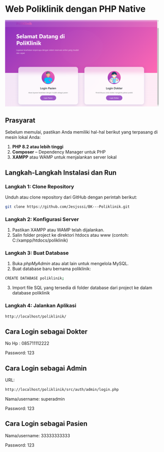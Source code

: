 # Web Poliklinik dengan PHP Native

<img
src="https://github.com/Jesjsssi/BK---Poliklinik/blob/main/Screenshot%202025-01-01%20190224.png"
alt="landing page">

## Prasyarat

Sebelum memulai, pastikan Anda memiliki hal-hal berikut yang terpasang di mesin lokal Anda:

1. **PHP 8.2 atau lebih tinggi**  
2. **Composer** – Dependency Manager untuk PHP
3. **XAMPP** atau WAMP untuk menjalankan server lokal
   
## Langkah-Langkah Instalasi dan Run

### Langkah 1: Clone Repository

Unduh atau clone repository dari GitHub dengan perintah berikut:

```bash
git clone https://github.com/Jesjsssi/BK---Poliklinik.git
```

### Langkah 2: Konfigurasi Server

1. Pastikan XAMPP atau WAMP telah dijalankan.
2. Salin folder project ke direktori htdocs atau www (contoh: C:/xampp/htdocs/poliklinik)


### Langkah 3: Buat Database
1. Buka *phpMyAdmin* atau alat lain untuk mengelola MySQL.
2. Buat database baru bernama poliklinik:
```bash
CREATE DATABASE poliklinik;
```
3. Import file SQL yang tersedia di folder database dari project ke dalam database poliklinik

### Langkah 4: Jalankan Aplikasi
```bash
http://localhost/poliklinik/
```

## Cara Login sebagai Dokter
No Hp : 085711112222

Password: 123

## Cara Login sebagai Admin
URL:  
```bash
http://localhost/poliklinik/src/auth/admin/login.php
```
Nama/username: superadmin

Password: 123

## Cara Login sebagai Pasien
Nama/username: 33333333333

Password: 123

